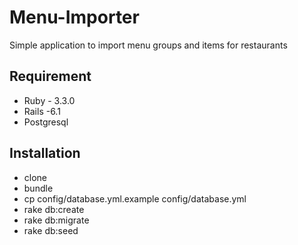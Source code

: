 # Menu-Importer

Simple application to import menu groups and items for restaurants

## Requirement

- Ruby - 3.3.0
- Rails -6.1
- Postgresql

## Installation

- clone
- bundle
- cp config/database.yml.example config/database.yml
- rake db:create
- rake db:migrate
- rake db:seed
